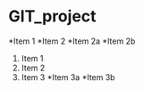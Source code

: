# GIT_project
*Item 1
*Item 2
  *Item 2a
  *Item 2b


1. Item 1
2. Item 2
3. Item 3
   *Item 3a
   *Item 3b
